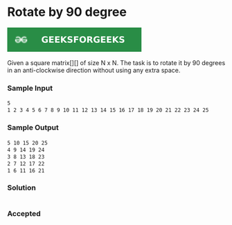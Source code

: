 # Rotate by 90 degree

[![Problem Link](../assets/gfg.svg)](https://practice.geeksforgeeks.org/problems/rotate-by-90-degree0356/1/#)

Given a square matrix[][] of size N x N. The task is to rotate it by 90 degrees in an anti-clockwise direction without using any extra space.

### Sample Input
```
5
1 2 3 4 5 6 7 8 9 10 11 12 13 14 15 16 17 18 19 20 21 22 23 24 25
```
### Sample Output
```
5 10 15 20 25 
4 9 14 19 24 
3 8 13 18 23 
2 7 12 17 22 
1 6 11 16 21 
```

### Solution
```cpp

```

### Accepted
